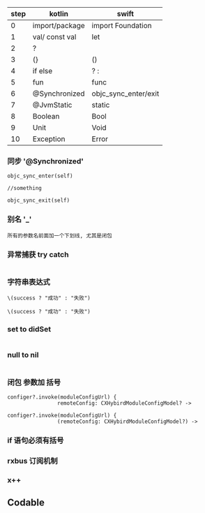 | step  | kotlin         | swift                | 
| ----- | -----          | -----                | 
|0      |import/package  | import Foundation    |
|1      |val/ const val  | let                  |
|2      |?|              | ??                   |
|3      |\(}             | \()                  |
|4      |if else         | ? :                  |
|5      |fun             | func                 |
|6      |@Synchronized   | objc_sync_enter/exit |
|7      |@JvmStatic      | static               |
|8      |Boolean         | Bool                 |
|9      |Unit            | Void                 |
|10     |Exception       | Error                |




### 同步 '@Synchronized'
```
objc_sync_enter(self)

//something
    
objc_sync_exit(self)
```

### 别名 '_'
```
所有的参数名前面加一个下划线, 尤其是闭包
```

### 异常捕获 try catch
```

```

### 字符串表达式
```
\(success ? "成功" : "失败")
```
```
\(success ? "成功" : "失败")
```

### set to didSet
```

```

### null to nil
```

``` 

### 闭包 参数加 括号
```
configer?.invoke(moduleConfigUrl) {
                remoteConfig: CXHybirdModuleConfigModel? ->
```
```
configer?.invoke(moduleConfigUrl) {
                (remoteConfig: CXHybirdModuleConfigModel?) ->
```

### if 语句必须有括号

### rxbus 订阅机制

### x++



## Codable
